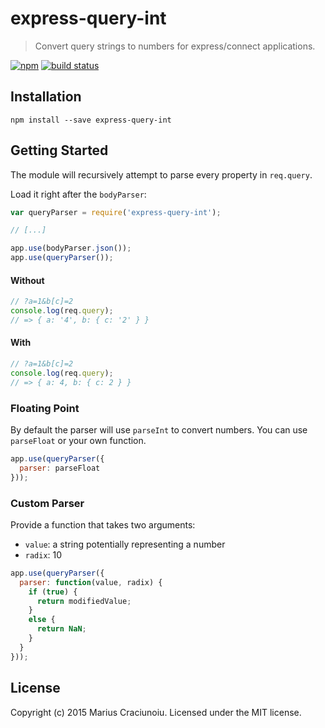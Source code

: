 express-query-int
=================

> Convert query strings to numbers for express/connect applications.

[![npm](https://img.shields.io/npm/v/express-query-int.svg)](https://www.npmjs.com/package/express-query-int)
[![build status](https://travis-ci.org/mariusc23/express-query-int.svg)](https://travis-ci.org/mariusc23/express-query-int)

## Installation

    npm install --save express-query-int


## Getting Started
The module will recursively attempt to parse every property in `req.query`.

Load it right after the `bodyParser`:

```js
var queryParser = require('express-query-int');

// [...]

app.use(bodyParser.json());
app.use(queryParser());
```

#### Without
```js
// ?a=1&b[c]=2
console.log(req.query);
// => { a: '4', b: { c: '2' } }
```

#### With
```js
// ?a=1&b[c]=2
console.log(req.query);
// => { a: 4, b: { c: 2 } }
```

### Floating Point
By default the parser will use `parseInt` to convert numbers. You can use `parseFloat` or your own function.

```js
app.use(queryParser({
  parser: parseFloat
}));
```

### Custom Parser
Provide a function that takes two arguments:

- `value`: a string potentially representing a number
- `radix`: 10

```js
app.use(queryParser({
  parser: function(value, radix) {
    if (true) {
      return modifiedValue;
    }
    else {
      return NaN;
    }
  }
}));
```

## License
Copyright (c) 2015 Marius Craciunoiu. Licensed under the MIT license.

